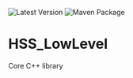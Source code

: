 ![Latest Version](https://img.shields.io/github/v/release/HeartlandSoftware/HSS_LowLevel)
![Maven Package](https://github.com/HeartlandSoftware/HSS_LowLevel/actions/workflows/cmake.yml/badge.svg)

# HSS_LowLevel
Core C++ library
